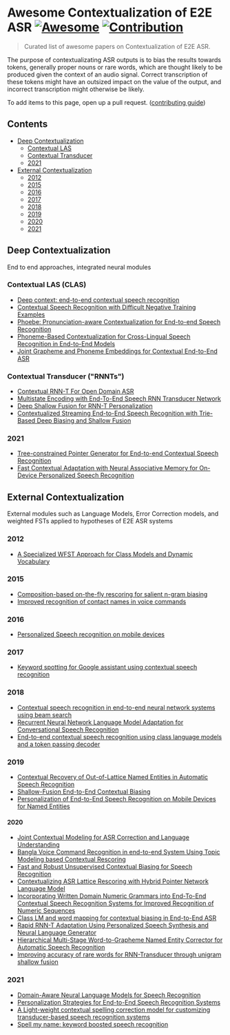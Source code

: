 # Awesome Contextualization of E2E ASR [![Awesome](https://cdn.rawgit.com/sindresorhus/awesome/d7305f38d29fed78fa85652e3a63e154dd8e8829/media/badge.svg)](https://github.com/sindresorhus/awesome) [![Contribution](https://img.shields.io/badge/contributions-welcome-brightgreen.svg?style=flat)](https://github.com/stevenhillis/awesome-asr-contextualization/blob/main/CONTRIBUTING.md)

> Curated list of awesome papers on Contextualization of E2E ASR. 

The purpose of contextualizating ASR outputs is to bias the results towards tokens, generally proper nouns or rare words, which are thought likely to be produced given the context of an audio signal. Correct transcription of these tokens might have an outsized impact on the value of the output, and incorrect transcription might otherwise be likely.

To add items to this page, open up a pull request. ([contributing guide](CONTRIBUTING.md))

## Contents

* [Deep Contextualization](#Deep-Contextualization)
  * [Contextual LAS](#Contextual-LAS-(CLAS))
  * [Contextual Transducer](#Contextual-Transducer-("RNNTs"))
  * [2021](#2021)
* [External Contextualization](#External-Contextualization)
  * [2012](#2012)
  * [2015](#2015)
  * [2016](#2016)
  * [2017](#2017)
  * [2018](#2018)
  * [2019](#2019)
  * [2020](#2020)
  * [2021](#2021)

## Deep Contextualization
End to end approaches, integrated neural modules

### Contextual LAS (CLAS)

* [Deep context: end-to-end contextual speech recognition](https://arxiv.org/pdf/1808.02480.pdf)
* [Contextual Speech Recognition with Difficult Negative Training Examples](https://arxiv.org/pdf/1810.12170.pdf)
* [Phoebe: Pronunciation-aware Contextualization for End-to-end Speech Recognition](https://www.bruguier.com/pub/phoebe.pdf)
* [Phoneme-Based Contextualization for Cross-Lingual Speech Recognition in End-to-End Models](https://arxiv.org/pdf/1906.09292.pdf)
* [Joint Grapheme and Phoneme Embeddings for Contextual End-to-End ASR](https://x-lance.sjtu.edu.cn/papers/2019/zhc00-chen-is2019.pdf)

### Contextual Transducer ("RNNTs")

* [Contextual RNN-T For Open Domain ASR](https://arxiv.org/pdf/2006.03411.pdf)
* [Multistate Encoding with End-To-End Speech RNN Transducer Network](https://ieeexplore.ieee.org/document/9054287)
* [Deep Shallow Fusion for RNN-T Personalization](https://arxiv.org/pdf/2011.07754.pdf)
* [Contextualized Streaming End-to-End Speech Recognition with Trie-Based Deep Biasing and Shallow Fusion](https://arxiv.org/pdf/2104.02194.pdf)

### 2021

* [Tree-constrained Pointer Generator for End-to-end Contextual Speech Recognition](https://arxiv.org/abs/2109.00627)
* [Fast Contextual Adaptation with Neural Associative Memory for On-Device Personalized Speech Recognition](https://arxiv.org/pdf/2110.02220.pdf)

## External Contextualization
External modules such as Language Models, Error Correction models, and weighted FSTs applied to hypotheses of E2E ASR systems

### 2012

* [A Specialized WFST Approach for Class Models and Dynamic Vocabulary](https://www.isca-speech.org/archive_v0/archive_papers/interspeech_2012/i12_1075.pdf)

### 2015

* [Composition-based on-the-fly rescoring for salient n-gram biasing](https://storage.googleapis.com/pub-tools-public-publication-data/pdf/43816.pdf)
* [Improved recognition of contact names in voice commands](https://ieeexplore.ieee.org/document/7178957)

### 2016

* [Personalized Speech recognition on mobile devices](https://arxiv.org/pdf/1603.03185.pdf&xid=17259,15700022,15700186,15700190,15700248.pdf)

### 2017

* [Keyword spotting for Google assistant using contextual speech recognition](https://storage.googleapis.com/pub-tools-public-publication-data/pdf/be2559f953dce47e69f4d06692df1184719c4d4b.pdf)

### 2018

* [Contextual speech recognition in end-to-end neural network systems using beam search](https://www.isca-speech.org/archive_v0/Interspeech_2018/pdfs/2416.pdf)
* [Recurrent Neural Network Language Model Adaptation for Conversational Speech Recognition](https://www.danielpovey.com/files/2018_interspeech_lm_adapt.pdf)
* [End-to-end contextual speech recognition using class language models and a token passing decoder](https://arxiv.org/pdf/1812.02142.pdf)

### 2019

* [Contextual Recovery of Out-of-Lattice Named Entities in Automatic Speech Recognition](https://www.isca-speech.org/archive/pdfs/interspeech_2019/serrino19_interspeech.pdf)
* [Shallow-Fusion End-to-End Contextual Biasing](https://www.isca-speech.org/archive_v0/Interspeech_2019/pdfs/1209.pdf)
* [Personalization of End-to-End Speech Recognition on Mobile Devices for Named Entities](https://arxiv.org/pdf/1912.09251.pdf)


#### 2020

* [Joint Contextual Modeling for ASR Correction and Language Understanding](https://arxiv.org/pdf/2002.00750.pdf)
* [Bangla Voice Command Recognition in end-to-end System Using Topic Modeling based Contextual Rescoring](https://ieeexplore.ieee.org/document/9053970)
* [Fast and Robust Unsupervised Contextual Biasing for Speech Recognition](https://arxiv.org/pdf/2005.01677.pdf)
* [Contextualizing ASR Lattice Rescoring with Hybrid Pointer Network Language Model](https://arxiv.org/pdf/2005.07394.pdf)
* [Incorporating Written Domain Numeric Grammars into End-To-End Contextual Speech Recognition Systems for Improved Recognition of Numeric Sequences](https://ieeexplore.ieee.org/document/9054259)
* [Class LM and word mapping for contextual biasing in End-to-End ASR](https://arxiv.org/pdf/2007.05609.pdf)
* [Rapid RNN-T Adaptation Using Personalized Speech Synthesis and Neural Language Generator](https://www.microsoft.com/en-us/research/uploads/prod/2020/08/interspeech2020_RNNT_adapt_final-5f401f4f7a8e3.pdf)
* [Hierarchical Multi-Stage Word-to-Grapheme Named Entity Corrector for Automatic Speech Recognition](https://www.isca-speech.org/archive_v0/Interspeech_2020/pdfs/3174.pdf)
* [Improving accuracy of rare words for RNN-Transducer through unigram shallow fusion](https://arxiv.org/pdf/2012.00133.pdf)

### 2021

* [Domain-Aware Neural Language Models for Speech Recognition](https://arxiv.org/pdf/2101.03229.pdf)
* [Personalization Strategies for End-to-End Speech Recognition Systems](https://arxiv.org/pdf/2102.07739.pdf)
* [A Light-weight contextual spelling correction model for customizing transducer-based speech recognition systems](https://arxiv.org/pdf/2108.07493.pdf)
* [Spell my name: keyword boosted speech recognition](https://arxiv.org/pdf/2110.02791.pdf)
